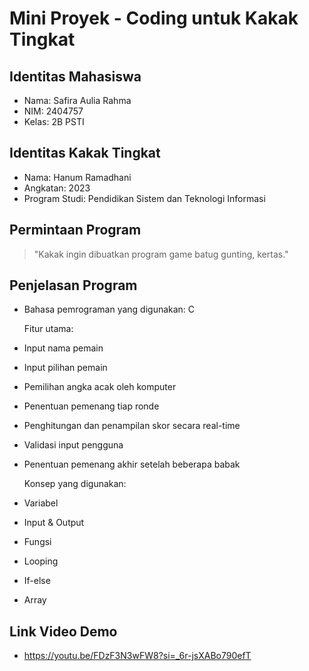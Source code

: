 # Mini Proyek - Coding untuk Kakak Tingkat

## Identitas Mahasiswa
- Nama: Safira Aulia Rahma
- NIM: 2404757
- Kelas: 2B PSTI
  
## Identitas Kakak Tingkat
- Nama: Hanum Ramadhani
- Angkatan: 2023
- Program Studi: Pendidikan Sistem dan Teknologi Informasi
  
## Permintaan Program
> "Kakak ingin dibuatkan program game batug gunting, kertas."

## Penjelasan Program
- Bahasa pemrograman yang digunakan: C

  Fitur utama:
- Input nama pemain
- Input pilihan pemain
- Pemilihan angka acak oleh komputer
- Penentuan pemenang tiap ronde
- Penghitungan dan penampilan skor secara real-time
- Validasi input pengguna
- Penentuan pemenang akhir setelah beberapa babak
  
  Konsep yang digunakan:
- Variabel
- Input & Output
- Fungsi
- Looping
- If-else
- Array
  
## Link Video Demo
- https://youtu.be/FDzF3N3wFW8?si=_6r-jsXABo790efT 
